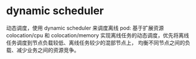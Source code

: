 

# dynamic scheduler
动态调度，使用 dynamic scheduler 来调度离线 pod:
基于扩展资源colocation/cpu 和 colocation/memory 实现离线任务的动态调度，优先将离线任务调度到节点负载较低、离线任务较少的混部节点上，
均衡不同节点之间的负载、减少业务之间的资源竞争。

